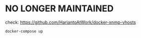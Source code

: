 # NO LONGER MAINTAINED

check: https://github.com/HariantoAtWork/docker-xnmp-vhosts


```bash
docker-compose up
```

